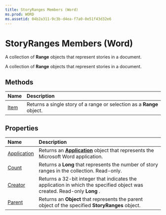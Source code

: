 ```yaml
---
title: StoryRanges Members (Word)
ms.prod: WORD
ms.assetid: 04b2a311-9c3b-d4ea-f7a0-0e51f43d32e6
---
```



# StoryRanges Members (Word)
A collection of  **Range** objects that represent stories in a document.

A collection of  **Range** objects that represent stories in a document.


## Methods



|**Name**|**Description**|
|:-----|:-----|
|[Item](storyranges-item-method-word.md)|Returns a single story of a range or selection as a  **Range** object.|

## Properties



|**Name**|**Description**|
|:-----|:-----|
|[Application](storyranges-application-property-word.md)|Returns an  **[Application](application-object-word.md)** object that represents the Microsoft Word application.|
|[Count](storyranges-count-property-word.md)|Returns a  **Long** that represents the number of story ranges in the collection. Read-only.|
|[Creator](storyranges-creator-property-word.md)|Returns a 32-bit integer that indicates the application in which the specified object was created. Read-only  **Long** .|
|[Parent](storyranges-parent-property-word.md)|Returns an  **Object** that represents the parent object of the specified **StoryRanges** object.|

